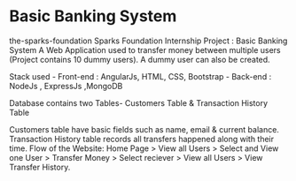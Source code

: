 # Basic Banking System
the-sparks-foundation
Sparks Foundation Internship Project : Basic Banking System
A Web Application used to transfer money between multiple users (Project contains 10 dummy users). A dummy user can also be created.

Stack used - 
Front-end : AngularJs, HTML, CSS, Bootstrap - Back-end : NodeJs , ExpressJs ,MongoDB

Database contains two Tables- Customers Table & Transaction History Table

Customers table have basic fields such as name, email & current balance.
Transaction History table records all transfers happened along with their time.
Flow of the Website: Home Page > View all Users > Select and View one User > Transfer Money > Select reciever > View all Users > View Transfer History.
